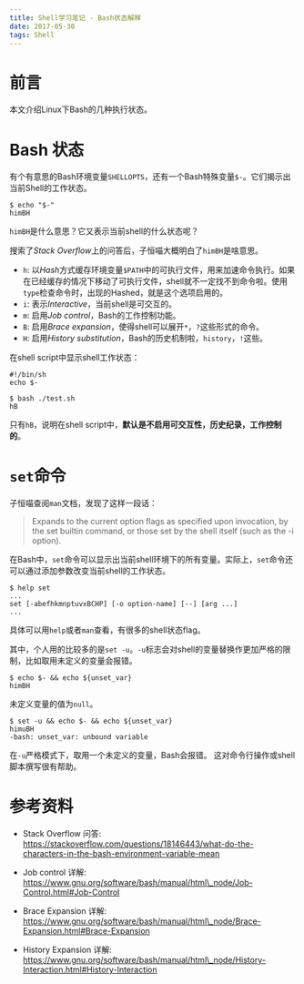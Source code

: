 ```yaml
---
title: Shell学习笔记 - Bash状态解释
date: 2017-05-30
tags: Shell
---
```


# 前言

本文介绍Linux下Bash的几种执行状态。

# Bash 状态

有个有意思的Bash环境变量`SHELLOPTS`，还有一个Bash特殊变量`$-`。它们揭示出当前Shell的工作状态。

```
$ echo "$-"
himBH
```

`himBH`是什么意思？它又表示当前shell的什么状态呢？

搜索了*Stack Overflow*上的问答后，子恒喵大概明白了`himBH`是啥意思。

- `h`: 以*Hash*方式缓存环境变量`$PATH`中的可执行文件，用来加速命令执行。如果在已经缓存的情况下移动了可执行文件，shell就不一定找不到命令啦。使用`type`检查命令时，出现的Hashed，就是这个选项启用的。
- `i`: 表示*Interactive*，当前shell是可交互的。
- `m`: 启用*Job control*，Bash的工作控制功能。
- `B`: 启用*Brace expansion*，使得shell可以展开`*`，`?`这些形式的命令。
- `H`: 启用*History substitution*，Bash的历史机制啦，`history`，`!`这些。

在shell script中显示shell工作状态：
```
#!/bin/sh
echo $-
```
```
$ bash ./test.sh
hB
```
只有`hB`，说明在shell script中，**默认是不启用可交互性，历史纪录，工作控制的**。

# `set`命令

子恒喵查阅`man`文档，发现了这样一段话：

> Expands to the current option flags as specified upon invocation, by the set builtin command, or those set by the shell itself (such as the -i option).

在Bash中，`set`命令可以显示出当前shell环境下的所有变量。实际上，`set`命令还可以通过添加参数改变当前shell的工作状态。

```
$ help set
...
set [-abefhkmnptuvxBCHP] [-o option-name] [--] [arg ...]
...
```
具体可以用`help`或者`man`查看，有很多的shell状态flag。

其中，个人用的比较多的是`set -u`。`-u`标志会对shell的变量替换作更加严格的限制，比如取用未定义的变量会报错。

```
$ echo $- && echo ${unset_var}
himBH

```
未定义变量的值为`null`。
```
$ set -u && echo $- && echo ${unset_var}
himuBH
-bash: unset_var: unbound variable
```
在`-u`严格模式下，取用一个未定义的变量，Bash会报错。
这对命令行操作或shell脚本撰写很有帮助。

# 参考资料

- Stack Overflow 问答: https://stackoverflow.com/questions/18146443/what-do-the-characters-in-the-bash-environment-variable-mean

- Job control 详解: https://www.gnu.org/software/bash/manual/html\_node/Job-Control.html#Job-Control

- Brace Expansion 详解: https://www.gnu.org/software/bash/manual/html\_node/Brace-Expansion.html#Brace-Expansion

- History Expansion 详解: https://www.gnu.org/software/bash/manual/html\_node/History-Interaction.html#History-Interaction

